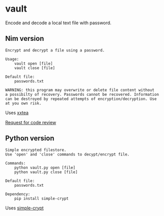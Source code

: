 # vault

Encode and decode a local text file with password.

## Nim version

```
Encrypt and decrypt a file using a password.

Usage: 
    vault open [file]
    vault close [file]

Default file:
    passwords.txt    

WARNING: this program may overwrite or delete file content without 
a possibilty of recovery. Passwords cannot be recovered. Information 
can be destroyed by repeated attempts of encryption/decryption. Use 
at you own risk.   
```

Uses [xxtea](https://github.com/xxtea/xxtea-nim)

[Request for code review](https://codereview.stackexchange.com/questions/222172/file-encoder-decoder-in-nim-lang)

## Python version

```
Simple encrypted filestore. 
Use 'open' and 'close' commands to decypt/encrypt file.

Commands:
    python vault.py open [file]
    python vault.py close [file]
    
Default file:
    passwords.txt     

Dependency:    
    pip install simple-crypt
```

Uses [simple-crypt](https://github.com/andrewcooke/simple-crypt)
